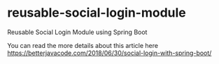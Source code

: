 # reusable-social-login-module
Reusable Social Login Module using Spring Boot

You can read the more details about this article here https://betterjavacode.com/2018/06/30/social-login-with-spring-boot/

